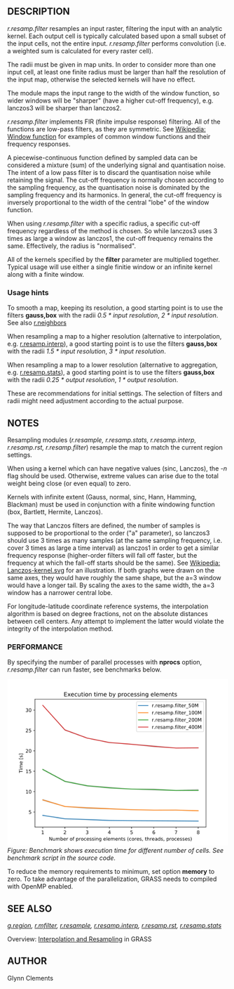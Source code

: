 ## DESCRIPTION

*r.resamp.filter* resamples an input raster, filtering the input with an
analytic kernel. Each output cell is typically calculated based upon a
small subset of the input cells, not the entire input. *r.resamp.filter*
performs convolution (i.e. a weighted sum is calculated for every raster
cell).

The radii must be given in map units. In order to consider more than one
input cell, at least one finite radius must be larger than half the
resolution of the input map, otherwise the selected kernels will have no
effect.

The module maps the input range to the width of the window function, so
wider windows will be "sharper" (have a higher cut-off frequency), e.g.
lanczos3 will be sharper than lanczos2.

*r.resamp.filter* implements FIR (finite impulse response) filtering.
All of the functions are low-pass filters, as they are symmetric. See
[Wikipedia: Window
function](https://en.wikipedia.org/wiki/Window_function) for examples of
common window functions and their frequency responses.

A piecewise-continuous function defined by sampled data can be
considered a mixture (sum) of the underlying signal and quantisation
noise. The intent of a low pass filter is to discard the quantisation
noise while retaining the signal. The cut-off frequency is normally
chosen according to the sampling frequency, as the quantisation noise is
dominated by the sampling frequency and its harmonics. In general, the
cut-off frequency is inversely proportional to the width of the central
"lobe" of the window function.

When using *r.resamp.filter* with a specific radius, a specific cut-off
frequency regardless of the method is chosen. So while lanczos3 uses 3
times as large a window as lanczos1, the cut-off frequency remains the
same. Effectively, the radius is "normalised".

All of the kernels specified by the **filter** parameter are multiplied
together. Typical usage will use either a single finitie window or an
infinite kernel along with a finite window.

### Usage hints

To smooth a map, keeping its resolution, a good starting point is to use
the filters **gauss,box** with the radii *0.5 \* input resolution*, *2
\* input resolution*. See also [r.neighbors](r.neighbors.md)

When resampling a map to a higher resolution (alternative to
interpolation, e.g. [r.resamp.interp](r.resamp.interp.md)), a good
starting point is to use the filters **gauss,box** with the radii *1.5
\* input resolution*, *3 \* input resolution*.

When resampling a map to a lower resolution (alternative to aggregation,
e.g. [r.resamp.stats](r.resamp.stats.md)), a good starting point is to
use the filters **gauss,box** with the radii *0.25 \* output
resolution*, *1 \* output resolution*.

These are recommendations for initial settings. The selection of filters
and radii might need adjustment according to the actual purpose.

## NOTES

Resampling modules (*r.resample, r.resamp.stats, r.resamp.interp,
r.resamp.rst, r.resamp.filter*) resample the map to match the current
region settings.

When using a kernel which can have negative values (sinc, Lanczos), the
*-n* flag should be used. Otherwise, extreme values can arise due to the
total weight being close (or even equal) to zero.

Kernels with infinite extent (Gauss, normal, sinc, Hann, Hamming,
Blackman) must be used in conjunction with a finite windowing function
(box, Bartlett, Hermite, Lanczos).

The way that Lanczos filters are defined, the number of samples is
supposed to be proportional to the order ("a" parameter), so lanczos3
should use 3 times as many samples (at the same sampling frequency, i.e.
cover 3 times as large a time interval) as lanczos1 in order to get a
similar frequency response (higher-order filters will fall off faster,
but the frequency at which the fall-off starts should be the same). See
[Wikipedia:
Lanczos-kernel.svg](https://en.wikipedia.org/wiki/File:Lanczos-kernel.svg)
for an illustration. If both graphs were drawn on the same axes, they
would have roughly the same shape, but the a=3 window would have a
longer tail. By scaling the axes to the same width, the a=3 window has a
narrower central lobe.

For longitude-latitude coordinate reference systems, the interpolation
algorithm is based on degree fractions, not on the absolute distances
between cell centers. Any attempt to implement the latter would violate
the integrity of the interpolation method.

### PERFORMANCE

By specifying the number of parallel processes with **nprocs** option,
*r.resamp.filter* can run faster, see benchmarks below.

![benchmark for number of cells](r_resamp_filter_benchmark_size.png)  
*Figure: Benchmark shows execution time for different number of cells.
See benchmark script in the source code.*

To reduce the memory requirements to minimum, set option **memory** to
zero. To take advantage of the parallelization, GRASS needs to
compiled with OpenMP enabled.

## SEE ALSO

*[g.region](g.region.md), [r.mfilter](r.mfilter.md),
[r.resample](r.resample.md), [r.resamp.interp](r.resamp.interp.md),
[r.resamp.rst](r.resamp.rst.md), [r.resamp.stats](r.resamp.stats.md)*

Overview: [Interpolation and
Resampling](https://grasswiki.osgeo.org/wiki/Interpolation) in GRASS

## AUTHOR

Glynn Clements
